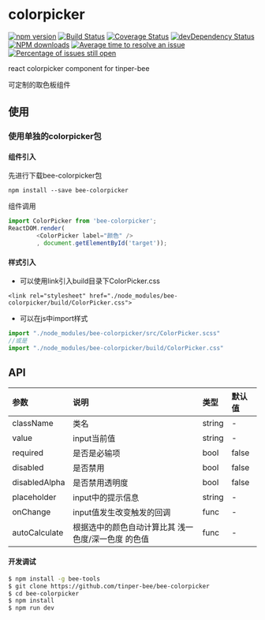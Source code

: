# colorpicker

[![npm version](https://img.shields.io/npm/v/bee-colorpicker.svg)](https://www.npmjs.com/package/bee-colorpicker)
[![Build Status](https://img.shields.io/travis/tinper-bee/bee-colorpicker/master.svg)](https://travis-ci.org/tinper-bee/bee-colorpicker)
[![Coverage Status](https://coveralls.io/repos/github/tinper-bee/bee-colorpicker/badge.svg?branch=master)](https://coveralls.io/github/tinper-bee/bee-colorpicker?branch=master)
[![devDependency Status](https://img.shields.io/david/dev/tinper-bee/bee-colorpicker.svg)](https://david-dm.org/tinper-bee/bee-colorpicker#info=devDependencies)
[![NPM downloads](http://img.shields.io/npm/dm/bee-colorpicker.svg?style=flat)](https://npmjs.org/package/bee-colorpicker)
[![Average time to resolve an issue](http://isitmaintained.com/badge/resolution/tinper-bee/bee-colorpicker.svg)](http://isitmaintained.com/project/tinper-bee/bee-colorpicker "Average time to resolve an issue")
[![Percentage of issues still open](http://isitmaintained.com/badge/open/tinper-bee/bee-colorpicker.svg)](http://isitmaintained.com/project/tinper-bee/bee-colorpicker "Percentage of issues still open")


react colorpicker component for tinper-bee

可定制的取色板组件

## 使用

### 使用单独的colorpicker包
#### 组件引入
先进行下载bee-colorpicker包
```
npm install --save bee-colorpicker
```
组件调用
```js
import ColorPicker from 'bee-colorpicker';
ReactDOM.render(
        <ColorPicker label="颜色" />
        , document.getElementById('target'));
```
#### 样式引入
- 可以使用link引入build目录下ColorPicker.css
```
<link rel="stylesheet" href="./node_modules/bee-colorpicker/build/ColorPicker.css">
```
- 可以在js中import样式
```js
import "./node_modules/bee-colorpicker/src/ColorPicker.scss"
//或是
import "./node_modules/bee-colorpicker/build/ColorPicker.css"
```


## API
|参数|说明|类型|默认值|
|:--|:---|:--|:---|
|className|类名|string|-|
|value|input当前值|string|-|
|required|是否是必输项|bool|false|
|disabled|是否禁用|bool|false|
|disabledAlpha|是否禁用透明度|bool|false|
|placeholder|input中的提示信息|string|-|
|onChange|input值发生改变触发的回调|func|-|
|autoCalculate|根据选中的颜色自动计算比其 浅一色度/深一色度 的色值|func|-|

#### 开发调试

```sh
$ npm install -g bee-tools
$ git clone https://github.com/tinper-bee/bee-colorpicker
$ cd bee-colorpicker
$ npm install
$ npm run dev
```
